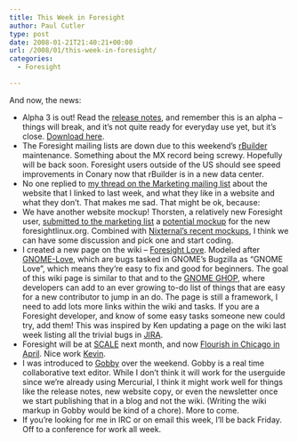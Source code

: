 ```yaml
---
title: This Week in Foresight
author: Paul Cutler
type: post
date: 2008-01-21T21:40:21+00:00
url: /2008/01/this-week-in-foresight/
categories:
  - Foresight

---
```

And now, the news:

  * Alpha 3 is out! Read the [release notes][1], and remember this is an alpha &#8211; things will break, and it&#8217;s not quite ready for everyday use yet, but it&#8217;s close. [Download here][2].
  * The Foresight mailing lists are down due to this weekend&#8217;s [rBuilder][3] maintenance. Something about the MX record being screwy. Hopefully will be back soon. Foresight users outside of the US should see speed improvements in Conary now that rBuilder is in a new data center.
  * No one replied to [my thread on the Marketing mailing list][4] about the website that I linked to last week, and what they like in a website and what they don&#8217;t. That makes me sad. That might be ok, because:
  * We have another website mockup! Thorsten, a relatively new Foresight user, [submitted to the marketing list][5] a [potential mockup][6] for the new foresightlinux.org. Combined with [Nixternal&#8217;s recent mockups][7], I think we can have some discussion and pick one and start coding. 
  * I created a new page on the wiki &#8211; [Foresight Love][8]. Modeled after [GNOME-Love][9], which are bugs tasked in GNOME&#8217;s Bugzilla as &#8220;GNOME Love&#8221;, which means they&#8217;re easy to fix and good for beginners. The goal of this wiki page is similar to that and to the [GNOME GHOP][10], where developers can add to an ever growing to-do list of things that are easy for a new contributor to jump in an do. The page is still a framework, I need to add lots more links within the wiki and tasks. If you are a Foresight developer, and know of some easy tasks someone new could try, add them! This was inspired by Ken updating a page on the wiki last week listing all the trivial bugs in [JIRA][11].
  * Foresight will be at [SCALE][12] next month, and now [Flourish in Chicago in April][13]. Nice work [Kevin][14].
  * I was introduced to [Gobby][15] over the weekend. Gobby is a real time collaborative text editor. While I don&#8217;t think it will work for the userguide since we&#8217;re already using Mercurial, I think it might work well for things like the release notes, new website copy, or even the newsletter once we start publishing that in a blog and not the wiki. (Writing the wiki markup in Gobby would be kind of a chore). More to come.
  * If you&#8217;re looking for me in IRC or on email this week, I&#8217;ll be back Friday. Off to a conference for work all week.

 [1]: http://www.foresightlinux.org/releases/2-alpha-3/
 [2]: http://www.rpath.org/rbuilder/project/foresight/release?id=5953
 [3]: http://www.rpath.com/rbuilder
 [4]: http://groups.google.com/group/foresight-mktg/browse_thread/thread/3f01de6c7c79e42c
 [5]: http://groups.google.com/group/foresight-mktg/browse_thread/thread/fafcb486a877b1d
 [6]: http://thorstenpeh.de/uploads/foresight+linux/website+mock-up.png
 [7]: https://wiki.foresightlinux.org/display/~nixternal/SiteMockups
 [8]: https://wiki.foresightlinux.org/display/general/Foresight+Love
 [9]: http://live.gnome.org/GnomeLove
 [10]: http://code.google.com/p/google-highly-open-participation-gnome/
 [11]: http://issues.foresightlinux.org
 [12]: http://www.socallinuxexpo.org/
 [13]: http://groups.google.com/group/foresight-mktg/browse_thread/thread/b1fcef7115398232
 [14]: http://www.specialkevin.com/
 [15]: http://gobby.0x539.de/trac/